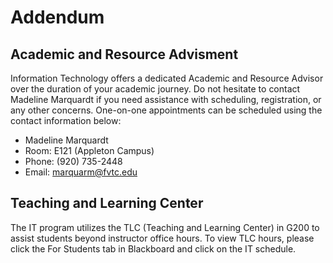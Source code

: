 
# Addendum

## Academic and Resource Advisment

Information Technology offers a dedicated Academic and Resource Advisor over the duration of your academic journey. Do not hesitate to contact Madeline Marquardt if you need assistance with scheduling, registration, or any other concerns. One-on-one appointments can be scheduled using the contact information below:

- Madeline Marquardt
- Room: E121 (Appleton Campus)
- Phone: (920) 735-2448
- Email: marquarm@fvtc.edu

## Teaching and Learning Center

The IT program utilizes the TLC (Teaching and Learning Center) in G200 to assist students beyond instructor office hours. To view TLC hours, please click the For Students tab in Blackboard and click on the IT schedule.
